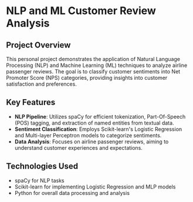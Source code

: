# NLP and ML Customer Review Analysis

## Project Overview
This personal project demonstrates the application of Natural Language Processing (NLP) and Machine Learning (ML) techniques to analyze airline passenger reviews. The goal is to classify customer sentiments into Net Promoter Score (NPS) categories, providing insights into customer satisfaction and preferences.

## Key Features
- **NLP Pipeline**: Utilizes spaCy for efficient tokenization, Part-Of-Speech (POS) tagging, and extraction of named entities from textual data.
- **Sentiment Classification**: Employs Scikit-learn's Logistic Regression and Multi-layer Perceptron models to categorize sentiments.
- **Data Analysis**: Focuses on airline passenger reviews, aiming to understand customer experiences and expectations.

## Technologies Used
- spaCy for NLP tasks
- Scikit-learn for implementing Logistic Regression and MLP models
- Python for overall data processing and analysis
